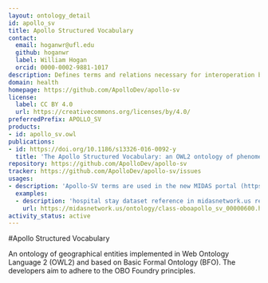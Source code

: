 ```yaml
---
layout: ontology_detail
id: apollo_sv
title: Apollo Structured Vocabulary
contact:
  email: hoganwr@ufl.edu
  github: hoganwr
  label: William Hogan
  orcid: 0000-0002-9881-1017
description: Defines terms and relations necessary for interoperation between epidemic models and public health application software that interface with these models
domain: health
homepage: https://github.com/ApolloDev/apollo-sv
license:
  label: CC BY 4.0
  url: https://creativecommons.org/licenses/by/4.0/
preferredPrefix: APOLLO_SV
products:
- id: apollo_sv.owl
publications:
- id: https://doi.org/10.1186/s13326-016-0092-y
  title: 'The Apollo Structured Vocabulary: an OWL2 ontology of phenomena in infectious disease epidemiology and population biology for use in epidemic simulation'
repository: https://github.com/ApolloDev/apollo-sv
tracker: https://github.com/ApolloDev/apollo-sv/issues
usages:
- description: 'Apollo-SV terms are used in the new MIDAS portal (https://midasnetwork.us/catalog/) for making data discoverable.'
  examples:
  - description: 'hospital stay dataset reference in midasnetwork.us resource'
    url: https://midasnetwork.us/ontology/class-oboapollo_sv_00000600.html
activity_status: active
---
```


#Apollo Structured Vocabulary

An ontology of geographical entities implemented in Web Ontology Language 2 (OWL2) and based on Basic Formal Ontology (BFO). The developers aim to adhere to the OBO Foundry principles.
